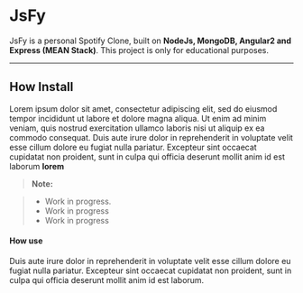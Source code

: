JsFy
===================


JsFy is a personal Spotify Clone, built on **NodeJs, MongoDB, Angular2 and Express (MEAN Stack)**. This project is only for educational purposes.

----------


How Install
-------------

Lorem ipsum dolor sit amet, consectetur adipiscing elit, sed do eiusmod tempor incididunt ut labore et dolore magna aliqua. Ut enim ad minim veniam, quis nostrud exercitation ullamco laboris nisi ut aliquip ex ea commodo consequat. Duis aute irure dolor in reprehenderit in voluptate velit esse cillum dolore eu fugiat nulla pariatur. Excepteur sint occaecat cupidatat non proident, sunt in culpa qui officia deserunt mollit anim id est laborum **lorem**

> **Note:**

> - Work in progress.
> - Work in progress
> - Work in progress

#### <i class="icon-file"></i> How use

Duis aute irure dolor in reprehenderit in voluptate velit esse cillum dolore eu fugiat nulla pariatur. Excepteur sint occaecat cupidatat non proident, sunt in culpa qui officia deserunt mollit anim id est laborum.